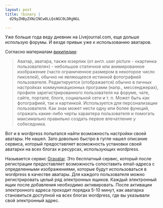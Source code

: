 ```yaml
--- 
layout: post
title: !binary |
  d29yZHByZXNzINCw0LLQsNGC0LDRgNGL

---
```

Уже больше года веду дневник на Livejournal.com, еще дольше использую форумы. И везде привык уже к использованию аватаров.

Согласно материалам <a href="http://ru.wikipedia.org/wiki/%D0%90%D0%B2%D0%B0%D1%82%D0%B0%D1%80%D0%B0_(%D0%98%D0%BD%D1%82%D0%B5%D1%80%D0%BD%D0%B5%D1%82)">википедии</a>:
<blockquote>Авата́р, авата́ра, также юзерпик (от англ. user picture - «картинка пользователя») - небольшое статичное или анимированное изображение (часто ограниченное размером в некоторое число пикселей), обычно не являющееся истинной фотографией пользователя. Редактируется (отображается) обычно в личных настройках коммуникационных программ (напр., мессенджерах), профиле зарегистрированного пользователя на форуме, чате, сайте, портале, блоге, социальной сети и т. п. Может быть как фотографией, так и картинкой. Используется для персонализации пользователя. Как знак может нести одну или более функций, отражать какие-либо черты характера пользователя и помогать максимально правильно создать первое впечатление у собеседника.</blockquote>
Вот и в wordpress попытался найти возможность настройки своей аватары. Не нашел. Зато довольно быстро в гугле нашел описание сервиса, который предоставляет возможность установки своей аватарки на всех блогах и ресурсах, использующих wordpress.

Называется сервис <a href="http://en.gravatar.com/">Gravatar</a>. Это бесплатный сервис, который после регистрации предоставляет возможность сопоставить email-адреса с определенными изображениями, которые будут использоваться в wordpress в качестве аватары. Для каждого пользователя можно регистрировать целый ряд электронных ящиков. Каждый электронный ящик после добавления необходимо активировать. После активации электронного адреса проходит порядка 5-10 минут, как аватарка становиться доступной на всех блогах wordpress, где вы указывали свой электронный адрес.
